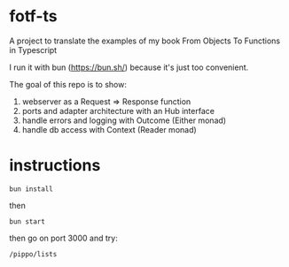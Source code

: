 # fotf-ts

A project to translate the examples of my book From Objects To Functions in Typescript

I run it with bun (https://bun.sh/) because it's just too convenient.

The goal of this repo is to show:

1) webserver as a Request => Response function
2) ports and adapter architecture with an Hub interface
3) handle errors and logging with Outcome (Either monad)
4) handle db access with Context (Reader monad)

# instructions
```
bun install
```

then

```
bun start
```

then go on port 3000 and try:
```
/pippo/lists
```